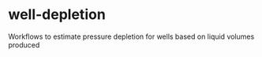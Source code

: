 # well-depletion
Workflows to estimate pressure depletion for wells based on liquid volumes produced
